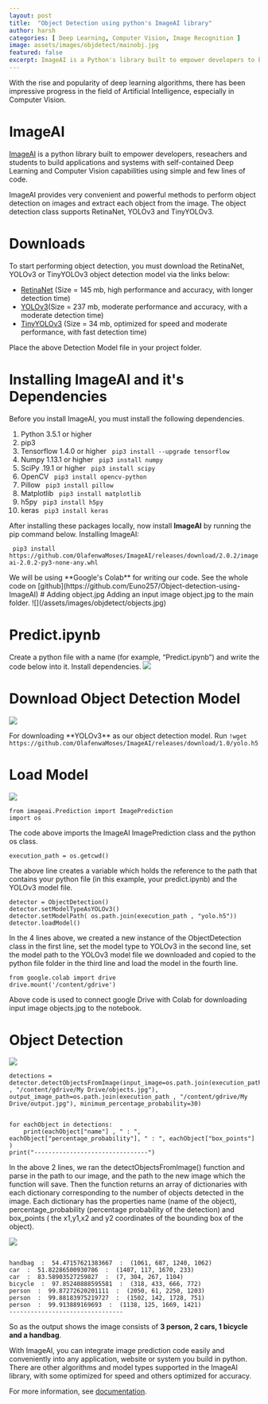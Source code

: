 ```yaml
---
layout: post
title:  "Object Detection using python's ImageAI library"
author: harsh
categories: [ Deep Learning, Computer Vision, Image Recognition ]
image: assets/images/objdetect/mainobj.jpg
featured: false
excerpt: ImageAI is a Python's library built to empower developers to build applications and systems with self-contained Computer Vision capabilities.
---
```

With the rise and popularity of deep learning algorithms, there has been impressive progress in the field of Artificial Intelligence, especially in Computer Vision.

# ImageAI
[ImageAI](https://imageai.readthedocs.io/en/latest/) is a python library built to empower developers, reseachers and students to build applications and systems with self-contained Deep Learning and Computer Vision capabilities using simple and few lines of code.

<p>ImageAI provides very convenient and powerful methods to perform object detection on images and extract each object from the image. The object detection class supports RetinaNet, YOLOv3 and TinyYOLOv3.</p>


# Downloads
<p>To start performing object detection, you must download the RetinaNet, YOLOv3 or TinyYOLOv3 object detection model via the links below:</p>

- [RetinaNet](https://github.com/OlafenwaMoses/ImageAI/releases/download/1.0/resnet50_coco_best_v2.0.1.h5) (Size = 145 mb, high performance and accuracy, with longer detection time)
- [YOLOv3](https://github.com/OlafenwaMoses/ImageAI/releases/download/1.0/yolo.h5)(Size = 237 mb, moderate performance and accuracy, with a moderate detection time)
- [TinyYOLOv3](https://github.com/OlafenwaMoses/ImageAI/releases/download/1.0/yolo-tiny.h5) (Size = 34 mb, optimized for speed and moderate performance, with fast detection time)

<p> Place the above Detection Model file in your project folder. </p>

# Installing ImageAI and it's Dependencies
Before you install ImageAI, you must install the following dependencies.
1. Python 3.5.1 or higher
2. pip3
3. Tensorflow 1.4.0 or higher <code> pip3 install --upgrade tensorflow </code>
4. Numpy 1.13.1 or higher <code> pip3 install numpy </code>
5. SciPy .19.1 or higher <code> pip3 install scipy </code>
6. OpenCV <code> pip3 install opencv-python </code>
7. Pillow <code> pip3 install pillow </code>
8. Matplotlib <code> pip3 install matplotlib </code>
9. h5py <code> pip3 install h5py </code>
10. keras <code> pip3 install keras </code>

After installing these packages locally, now install **ImageAI** by running the pip command below. Installing ImageAI:
<p><code> pip3 install https://github.com/OlafenwaMoses/ImageAI/releases/download/2.0.2/imageai-2.0.2-py3-none-any.whl</code></p>
We will be using **Google's Colab** for writing our code. See the whole code on [github](https://github.com/Euno257/Object-detection-using-ImageAI)
# Adding object.jpg
Adding an input image object.jpg to the main folder.
![](/assets/images/objdetect/objects.jpg)

# Predict.ipynb
Create a python file with a name (for example, “Predict.ipynb”) and write the code below into it.
Install dependencies.
![](/assets/images/objdetect/dependencies.png)

# Download Object Detection Model
![](/assets/images/objdetect/imageai.png)
<p>
For downloading **YOLOv3** as our object detection model. Run
<code>!wget https://github.com/OlafenwaMoses/ImageAI/releases/download/1.0/yolo.h5 </code>
</p>

# Load Model
![](/assets/images/objdetect/loadmodel.png)
```
from imageai.Prediction import ImagePrediction
import os
```
The code above imports the ImageAI ImagePrediction class and the python os class.
```
execution_path = os.getcwd()
```
The above line creates a variable which holds the reference to the path that contains your python file (in this example, your predict.ipynb) and the YOLOv3 model file.
```
detector = ObjectDetection()
detector.setModelTypeAsYOLOv3()
detector.setModelPath( os.path.join(execution_path , "yolo.h5"))
detector.loadModel()
```
In the 4 lines above, we created a new instance of the ObjectDetection class in the first line, set the model type to YOLOv3 in the second line, set the model path to the YOLOv3 model file we downloaded and copied to the python file folder in the third line and load the model in the fourth line.
```
from google.colab import drive
drive.mount('/content/gdrive')
```
Above code is used to connect google Drive with Colab for downloading input image objects.jpg to the notebook.

# Object Detection
![](/assets/images/objdetect/result.png)
```
detections = detector.detectObjectsFromImage(input_image=os.path.join(execution_path , "/content/gdrive/My Drive/objects.jpg"), output_image_path=os.path.join(execution_path , "/content/gdrive/My Drive/output.jpg"), minimum_percentage_probability=30)


for eachObject in detections:
    print(eachObject["name"] , " : ", eachObject["percentage_probability"], " : ", eachObject["box_points"] )
print("--------------------------------")
```
In the above 2 lines, we ran the detectObjectsFromImage() function and parse in the path to our image, and the path to the new image which the function will save. Then the function returns an array of dictionaries with each dictionary corresponding to the number of objects detected in the image. Each dictionary has the properties name (name of the object), percentage_probability (percentage probability of the detection) and box_points ( the x1,y1,x2 and y2 coordinates of the bounding box of the object).

![](/assets/images/objdetect/output.jpg)
```

handbag  :  54.47157621383667  :  (1061, 687, 1240, 1062)
car  :  51.82286500930786  :  (1407, 117, 1670, 233)
car  :  83.58903527259827  :  (7, 304, 267, 1104)
bicycle  :  97.85240888595581  :  (318, 433, 666, 772)
person  :  99.87272620201111  :  (2050, 61, 2250, 1203)
person  :  99.88183975219727  :  (1502, 142, 1728, 751)
person  :  99.913889169693  :  (1138, 125, 1669, 1421)
--------------------------------

```
 So as the output shows the image consists of **3 person, 2 cars, 1 bicycle and a handbag**.

<p>With ImageAI, you can integrate image prediction code easily and conveniently into any application, website or system you build in python. There are other algorithms and model types supported in the ImageAI library, with some optimized for speed and others optimized for accuracy. </p>

For more information, see [documentation](https://imageai.readthedocs.io/en/latest/).
